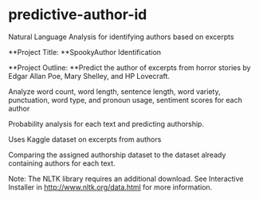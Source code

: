 # predictive-author-id
Natural Language Analysis for identifying authors based on excerpts

**Project Title: **SpookyAuthor Identification

**Project Outline: **Predict the author of excerpts from horror stories by Edgar Allan Poe, Mary Shelley, and HP Lovecraft.

Analyze word count, word length, sentence length, word variety, punctuation, word type, and pronoun usage, sentiment scores for each author

Probability analysis for each text and predicting authorship.

Uses Kaggle dataset on excerpts from authors

Comparing the assigned authorship dataset to the dataset already containing authors for each text.

Note: The NLTK library requires an additional download. See Interactive Installer in <http://www.nltk.org/data.html>  for more information.

 

 
